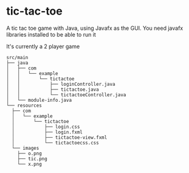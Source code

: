# tic-tac-toe

A tic tac toe game with Java, using Javafx as the GUI. You need javafx libraries installed to be able to run it

It's currently a 2 player game


```
src/main
├── java
│   ├── com
│   │   └── example
│   │       └── tictactoe
│   │           ├── loginController.java
│   │           ├── tictactoe.java
│   │           └── tictactoeController.java
│   └── module-info.java
└── resources
  ├── com
  │   └── example
  │       └── tictactoe
  │           ├── login.css
  │           ├── login.fxml
  │           ├── tictactoe-view.fxml
  │           └── tictactoecss.css
  └── images
    ├── o.png
    ├── tic.png
    └── x.png
```

